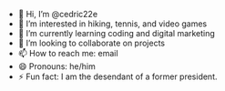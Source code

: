 - 👋 Hi, I’m @cedric22e
- 👀 I’m interested in hiking, tennis, and video games
- 🌱 I’m currently learning coding and digital marketing
- 💞️ I’m looking to collaborate on projects
- 📫 How to reach me: email
- 😄 Pronouns: he/him
- ⚡ Fun fact: I am the desendant of a former president.

<!---
cedric22e/cedric22e is a ✨ special ✨ repository because its `README.md` (this file) appears on your GitHub profile.
You can click the Preview link to take a look at your changes.
--->
